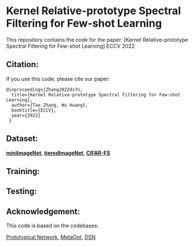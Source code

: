 # Kernel Relative-prototype Spectral Filtering for Few-shot Learning

This repository contains the code for the paper: [Kernel Relative-prototype Spectral Filtering for Few-shot Learning]
ECCV 2022

## Citation:
If you use this code, please cite our paper:

```
@inproceedings{Zhang2022dsfn,
  title={Kernel Relative-prototype Spectral Filtering for Few-shot Learning},
  author={Tao Zhang, Wu Huang},
  booktitle={ECCV},
  year={2022}
 }
 ```
 
 ## Dataset:
[**miniImageNet**](https://drive.google.com/file/d/1fJAK5WZTjerW7EWHHQAR9pRJVNg1T1Y7), [**tieredImageNet**](https://drive.google.com/file/d/1nVGCTd9ttULRXFezh4xILQ9lUkg0WZCG), [**CIFAR-FS**](https://www.cs.toronto.edu/~kriz/cifar-100-python.tar.gz)

## Training:

## Testing:

## Acknowledgement:
This code is based on the codebases:

[Prototypical Network](https://github.com/jakesnell/prototypical-networks),
[MetaOpt](https://github.com/kjunelee/MetaOptNet),
[DSN](https://github.com/chrysts/dsn_fewshot)
